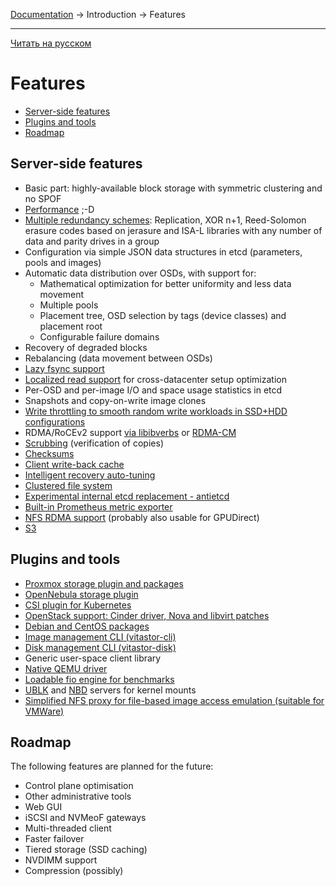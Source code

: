 [Documentation](../../README.md#documentation) → Introduction → Features

-----

[Читать на русском](features.ru.md)

# Features

- [Server-side features](#server-side-features)
- [Plugins and tools](#plugins-and-tools)
- [Roadmap](#roadmap)

## Server-side features

- Basic part: highly-available block storage with symmetric clustering and no SPOF
- [Performance](../performance/bench2.en.md) ;-D
- [Multiple redundancy schemes](../config/pool.en.md#scheme): Replication, XOR n+1, Reed-Solomon erasure codes
  based on jerasure and ISA-L libraries with any number of data and parity drives in a group
- Configuration via simple JSON data structures in etcd (parameters, pools and images)
- Automatic data distribution over OSDs, with support for:
  - Mathematical optimization for better uniformity and less data movement
  - Multiple pools
  - Placement tree, OSD selection by tags (device classes) and placement root
  - Configurable failure domains
- Recovery of degraded blocks
- Rebalancing (data movement between OSDs)
- [Lazy fsync support](../config/layout-cluster.en.md#immediate_commit)
- [Localized read support](../config/pool.en.md#local_reads) for cross-datacenter setup optimization
- Per-OSD and per-image I/O and space usage statistics in etcd
- Snapshots and copy-on-write image clones
- [Write throttling to smooth random write workloads in SSD+HDD configurations](../config/osd.en.md#throttle_small_writes)
- RDMA/RoCEv2 support [via libibverbs](../config/network.en.md#use_rdma) or [RDMA-CM](../config/network.en.md#use_rdmacm)
- [Scrubbing](../config/osd.en.md#auto_scrub) (verification of copies)
- [Checksums](../config/layout-osd.en.md#data_csum_type)
- [Client write-back cache](../config/client.en.md#client_enable_writeback)
- [Intelligent recovery auto-tuning](../config/osd.en.md#recovery_tune_interval)
- [Clustered file system](../usage/nfs.en.md#vitastorfs)
- [Experimental internal etcd replacement - antietcd](../config/monitor.en.md#use_antietcd)
- [Built-in Prometheus metric exporter](../config/monitor.en.md#enable_prometheus)
- [NFS RDMA support](../usage/nfs.en.md#rdma) (probably also usable for GPUDirect)
- [S3](../installation/s3.en.md)

## Plugins and tools

- [Proxmox storage plugin and packages](../installation/proxmox.en.md)
- [OpenNebula storage plugin](../installation/opennebula.en.md)
- [CSI plugin for Kubernetes](../installation/kubernetes.en.md)
- [OpenStack support: Cinder driver, Nova and libvirt patches](../installation/openstack.en.md)
- [Debian and CentOS packages](../installation/packages.en.md)
- [Image management CLI (vitastor-cli)](../usage/cli.en.md)
- [Disk management CLI (vitastor-disk)](../usage/disk.en.md)
- Generic user-space client library
- [Native QEMU driver](../usage/qemu.en.md)
- [Loadable fio engine for benchmarks](../usage/fio.en.md)
- [UBLK](../usage/ublk.en.md) and [NBD](../usage/nbd.en.md) servers for kernel mounts
- [Simplified NFS proxy for file-based image access emulation (suitable for VMWare)](../usage/nfs.en.md#pseudo-fs)

## Roadmap

The following features are planned for the future:

- Control plane optimisation
- Other administrative tools
- Web GUI
- iSCSI and NVMeoF gateways
- Multi-threaded client
- Faster failover
- Tiered storage (SSD caching)
- NVDIMM support
- Compression (possibly)
